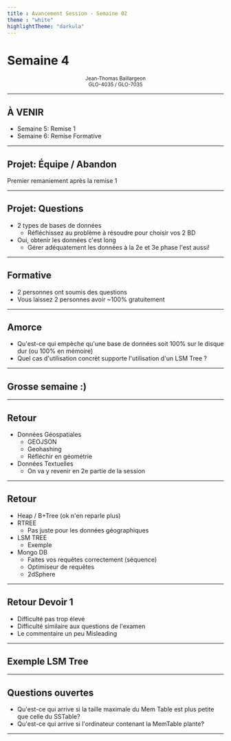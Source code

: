 ```yaml
---
title : Avancement Session - Semaine 02
theme : "white"
highlightTheme: "darkula"
---
```


# Semaine 4


<small><div align=center>Jean-Thomas Baillargeon</small>  
<small>GLO-4035 / GLO-7035</small>  </div>

---

## À VENIR

* Semaine 5: Remise 1
* Semaine 6: Remise Formative

---

## Projet: Équipe / Abandon

Premier remaniement après la remise 1

---

## Projet: Questions

* 2 types de bases de données
  * Réfléchissez au problème à résoudre pour choisir vos 2 BD
* Oui, obtenir les données c'est long
  * Gérer adéquatement les données à la 2e et 3e phase l'est aussi!

---

## Formative

* 2 personnes ont soumis des questions
* Vous laissez 2 personnes avoir ~100% gratuitement

---

## Amorce

* Qu'est-ce qui empèche qu'une base de données soit 100% sur le disque dur (ou 100% en mémoire)
* Quel cas d'utilisation concrèt supporte l'utilisation d'un LSM Tree ?

---

## Grosse semaine :)

---

## Retour

* Données Géospatiales
  * GEOJSON
  * Geohashing
  * Réfléchir en géométrie
* Données Textuelles
  * On va y revenir en 2e partie de la session

---

## Retour

* Heap / B+Tree (ok n'en reparle plus)
* RTREE 
  * Pas juste pour les données géographiques 
* LSM TREE
  * Exemple
* Mongo DB
  * Faites vos requêtes correctement (séquence)
  * Optimiseur de requêtes
  * 2dSphere

---

## Retour Devoir 1

* Difficulté pas trop élevé
* Difficulté similaire aux questions de l'examen
* Le commentaire un peu Misleading

---

## Exemple LSM Tree

---

## Questions ouvertes

* Qu'est-ce qui arrive si la taille maximale du Mem Table est plus petite que celle du SSTable?
* Qu'est-ce qui arrive si l'ordinateur contenant la MemTable plante?

---